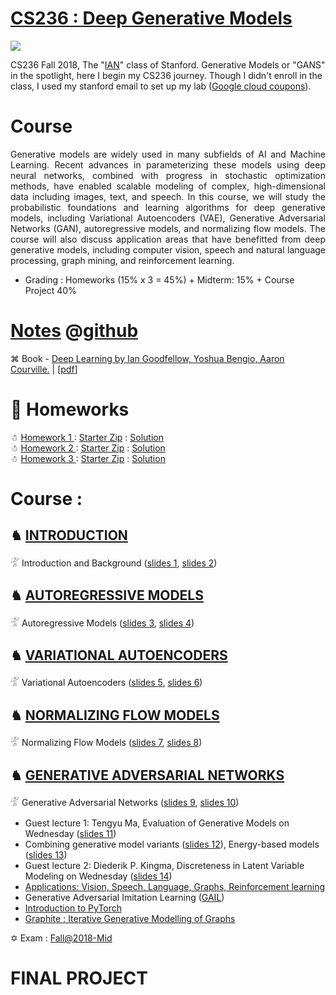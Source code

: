 # [CS236 : Deep Generative Models](https://deepgenerativemodels.github.io/)

<img src="https://github.com/SKKSaikia/CS236_DGM/blob/master/cs236_c.jpg">

CS236 Fall 2018, The "[IAN](https://twitter.com/goodfellow_ian?lang=en)" class of Stanford. Generative Models or "GANS" in the spotlight, here I begin my CS236 journey. Though I didn't enroll in the class, I used my stanford email to set up my lab ([Google cloud coupons](https://github.com/SKKSaikia/CS236_DGM/blob/master/grant.PNG)).

# Course

<p align="justify">Generative models are widely used in many subfields of AI and Machine Learning. Recent advances in parameterizing these models using deep neural networks, combined with progress in stochastic optimization methods, have enabled scalable modeling of complex, high-dimensional data including images, text, and speech. In this course, we will study the probabilistic foundations and learning algorithms for deep generative models, including Variational Autoencoders (VAE), Generative Adversarial Networks (GAN), autoregressive models, and normalizing flow models. The course will also discuss application areas that have benefitted from deep generative models, including computer vision, speech and natural language processing, graph mining, and reinforcement learning.</p>

  - Grading : Homeworks (15% x 3 = 45%) + Midterm: 15% + Course Project 40%

# [Notes](https://deepgenerativemodels.github.io/notes/index.html) @[github](https://github.com/deepgenerativemodels/notes)

⌘ Book - [Deep Learning by  Ian Goodfellow, Yoshua Bengio, Aaron Courville.](https://www.deeplearningbook.org/) | [[pdf](https://github.com/SKKSaikia/CS236_DGM/blob/master/doc/Deep%20Learning%20Book%20-%20Ian%20Goodfellow.pdf)]

# 🎄 Homeworks

☃ [ Homework 1 ](https://github.com/SKKSaikia/CS236_DGM/blob/master/hw/CS236_Homework_1.pdf) : [Starter Zip](https://github.com/SKKSaikia/CS236_DGM/blob/master/hw/hw1.zip) : [Solution](https://github.com/SKKSaikia/CS236_DGM/blob/master/hw/CS236_hw1_answers.pdf) <br/>
☃ [ Homework 2 ](https://github.com/SKKSaikia/CS236_DGM/blob/master/hw/hw2.pdf) : [Starter Zip](https://github.com/SKKSaikia/CS236_DGM/blob/master/hw/hw2.zip) : [Solution](https://github.com/SKKSaikia/CS236_DGM/blob/master/hw/CS236_hw2_answers.pdf) <br/>
☃ [ Homework 3 ](https://github.com/SKKSaikia/CS236_DGM/blob/master/hw/CS236_Homework_3.pdf) : [Starter Zip](https://github.com/SKKSaikia/CS236_DGM/blob/master/hw/hw3starter.zip) : [Solution](https://github.com/SKKSaikia/CS236_DGM/blob/master/hw/CS236_Homework_3_answer.pdf) <br/>

# Course :

## ♞ [INTRODUCTION](https://deepgenerativemodels.github.io/notes/introduction/) 

𓁅 Introduction and Background ([slides 1](https://github.com/SKKSaikia/CS236_DGM/blob/master/notes/cs236_lecture1.pdf), [slides 2](https://github.com/SKKSaikia/CS236_DGM/blob/master/notes/cs236_lecture2.pdf)) <br/>

## ♞ [AUTOREGRESSIVE MODELS](https://deepgenerativemodels.github.io/notes/autoregressive/)

𓁅 Autoregressive Models ([slides 3](https://github.com/SKKSaikia/CS236_DGM/blob/master/notes/cs236_lecture3.pdf), [slides 4](https://github.com/SKKSaikia/CS236_DGM/blob/master/notes/cs236_lecture4.pdf)) <br/>

## ♞ [VARIATIONAL AUTOENCODERS](https://deepgenerativemodels.github.io/notes/vae/)

𓁅 Variational Autoencoders ([slides 5](https://github.com/SKKSaikia/CS236_DGM/blob/master/notes/cs236_lecture5.pdf), [slides 6](https://github.com/SKKSaikia/CS236_DGM/blob/master/notes/cs236_lecture6.pdf)) <br/>

## ♞ [NORMALIZING FLOW MODELS](https://deepgenerativemodels.github.io/notes/flow/)

𓁅 Normalizing Flow Models ([slides 7](https://github.com/SKKSaikia/CS236_DGM/blob/master/notes/cs236_lecture7.pdf), [slides 8](https://github.com/SKKSaikia/CS236_DGM/blob/master/notes/cs236_lecture8.pdf)) <br/>

## ♞ [GENERATIVE ADVERSARIAL NETWORKS](https://deepgenerativemodels.github.io/notes/gan/)

𓁅 Generative Adversarial Networks ([slides 9](https://github.com/SKKSaikia/CS236_DGM/blob/master/notes/cs236_lecture9.pdf), [slides 10](https://github.com/SKKSaikia/CS236_DGM/blob/master/notes/cs236_lecture10.pdf)) <br/>

- Guest lecture 1: Tengyu Ma, Evaluation of Generative Models on Wednesday ([slides 11](https://github.com/SKKSaikia/CS236_DGM/blob/master/notes/cs236_lecture11.pdf)) <br/>
- Combining generative model variants ([slides 12](https://github.com/SKKSaikia/CS236_DGM/blob/master/notes/cs236_lecture12.pdf)), Energy-based models ([slides 13](https://github.com/SKKSaikia/CS236_DGM/blob/master/notes/cs236_lecture13.pdf)) <br/>
- Guest lecture 2: Diederik P. Kingma, Discreteness in Latent Variable Modeling on Wednesday ([slides 14](https://github.com/SKKSaikia/CS236_DGM/blob/master/notes/cs236_lecture14.pdf)) <br/>
- [Applications: Vision, Speech, Language, Graphs, Reinforcement learning](https://github.com/SKKSaikia/CS236_DGM/blob/master/notes/CopyofCS236TApresentations.pdf) <br/>
- Generative Adversarial Imitation Learning ([GAIL](https://github.com/SKKSaikia/CS236_DGM/blob/master/notes/gail.pdf)) <br/>
- [Introduction to PyTorch](https://github.com/SKKSaikia/CS236_DGM/blob/master/notes/IntroductiontoPyTorch.pdf) <br/>
- [Graphite : Iterative Generative Modelling of Graphs](https://github.com/SKKSaikia/CS236_DGM/blob/master/notes/lec15graphite.pdf) <br/>

✡ Exam : [Fall@2018-Mid](https://github.com/SKKSaikia/CS236_DGM/blob/master/exam/CS236_mid_term_soln.pdf)

# FINAL PROJECT
